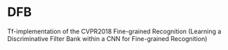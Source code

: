 # DFB
Tf-implementation of the CVPR2018 Fine-grained Recognition (Learning a Discriminative Filter Bank within a CNN for Fine-grained Recognition)
